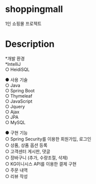 # shoppingmall
1인 쇼핑몰 프로젝트
# Description
*개발 환경  
*IntelliJ  
  ○ HeidiSQL  
  
● 사용 기술  
  ○ Java  
  ○ Spring Boot  
  ○ Thymeleaf  
  ○ JavaScript  
  ○ Jquery  
  ○ Ajax  
  ○ JPA  
  ○ MySQL  
  
● 구현 기능  
  ○ Spring Security를 이용한 회원가입, 로그인  
  ○ 상품, 상품 옵션 등록  
  ○ 고객센터 게시판, 댓글  
  ○ 장바구니 (추가, 수량조절, 삭제)  
  ○ KG이니시스 API를 이용한 결제 구현  
  ○ 주문 내역  
  ○ 리뷰 작성  
